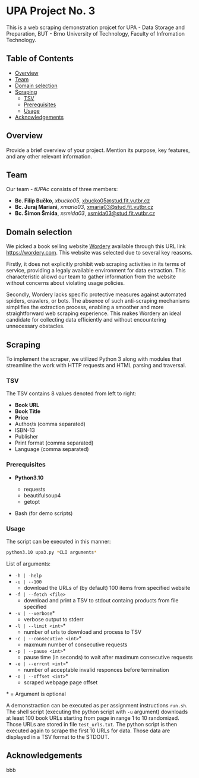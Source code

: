 # UPA Project No. 3

This is a web scraping demonstration projcet for UPA - Data Storage and Preparation, BUT - Brno University of Technology, Faculty of Infromation Technology.

## Table of Contents

- [Overview](#overview)
- [Team](#team)
- [Domain selection](#domain-selection)
- [Scraping](#scraping)
  - [TSV](#tsv)
  - [Prerequisites](#prerequisites)
  - [Usage](#usage)
- [Acknowledgements](#acknowledgements)

## Overview

Provide a brief overview of your project. Mention its purpose, key features, and any other relevant information.

## Team

Our team - *tUPAc* consists of three members:

- **Bc. Filip Bučko**, *xbucko05*, [xbucko05@stud.fit.vutbr.cz](mailto:xbucko05@stud.fit.vutbr.cz)
- **Bc. Juraj Mariani**, *xmaria03*, [xmaria03@stud.fit.vutbr.cz](mailto:xmaria03@stud.fit.vutbr.cz)
- **Bc. Šimon Šmída**, *xsmida03*, [xsmida03@stud.fit.vutbr.cz](mailto:xsmida03@stud.fit.vutbr.cz)

## Domain selection

We picked a book selling website [Wordery](https://wordery.com) available through this URL link <https://wordery.com>. This website was selected due to several key reasons.

Firstly, it does not explicitly prohibit web scraping activities in its terms of service, providing a legaly available environment for data extraction. This characteristic allowd our team to gather information from the website without concerns about violating usage policies.

Secondly, Wordery lacks specific protective measures against automated spiders, crawlers, or bots. The absence of such anti-scraping mechanisms simplifies the extraction process, enabling a smoother and more straightforward web scraping experience. This makes Wordery an ideal candidate for collecting data efficiently and without encountering unnecessary obstacles.

## Scraping

To implement the scraper, we utilized Python 3 along with modules that streamline the work with HTTP requests and HTML parsing and traversal.

### TSV

The TSV contains 8 values denoted from left to right:

- **Book URL**
- **Book Title**
- **Price**
- Author/s (comma separated)
- ISBN-13
- Publisher
- Print format (comma separated)
- Language (comma separated)

### Prerequisites

- **Python3.10**
  - requests
  - beautifulsoup4
  - getopt

- Bash (for demo scripts)

### Usage

The script can be executed in this manner:

```bash
python3.10 upa3.py *CLI arguments*
```

List of arguments:

- `-h | -help`
- `-u | --100`
  - download the URLs of (by default) 100 items from specified website
- `-f | --fetch <file>`
  - download and print a TSV to stdout containg products from file specified
- `-v | --verbose`*
  - verbose output to stderr
- `-l | --limit <int>`*
  - number of urls to download and process to TSV
- `-c | --consecutive <int>`*
  - maxmum number of consecutive requests
- `-p | --pause <int>`*
  - pause time (in seconds) to wait after maximum consecutive requests
- `-e | --errcnt <int>`*
  - number of acceptable invalid responces before termination
- `-o | --offset <int>`*
  - scraped webpage page offset

\* = Argument is optional

A demonstraction can be executed as per assignment instructions `run.sh`. The shell script (executing the python script with `-u` argument) downloads at least 100 book URLs starting from page in range 1 to 10 randomized. Those URLs are stored in file `test_urls.txt`. The python script is then executed again to scrape the first 10 URLs for data. Those data are displayed in a TSV format to the STDOUT.

## Acknowledgements

bbb